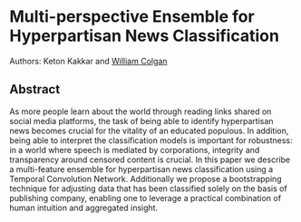 # Multi-perspective Ensemble for Hyperpartisan News Classification

Authors: Keton Kakkar and [William Colgan](https://github.com/colganwi)

## Abstract
As more people learn about the world through reading links shared on social media platforms, the task of being able to identify hyperpartisan news becomes crucial for the vitality of an educated populous. In addition, being able to interpret the classification models is important for robustness: in a world where speech is mediated by corporations, integrity and transparency around censored content is crucial. In this paper we describe a multi-feature ensemble for hyperpartisan news classification using a Temporal Convolution Network. Additionally we propose a bootstrapping technique for adjusting data that has been classified solely on the basis of publishing company, enabling one to leverage a practical combination of human intuition and aggregated insight.

